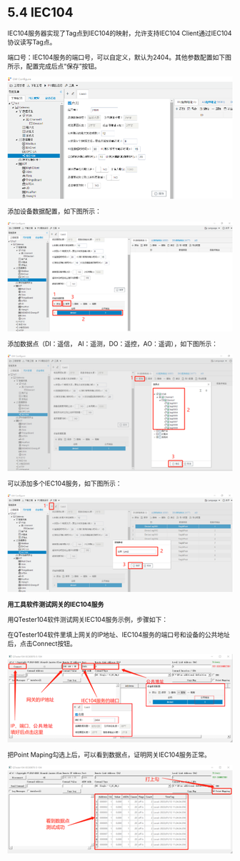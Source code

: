 # 5.4 IEC104

IEC104服务器实现了Tag点到IEC104的映射，允许支持IEC104 Client通过IEC104协议读写Tag点。

端口号：IEC104服务的端口号，可以自定义，默认为2404。其他参数配置如下图所示，配置完成后点“保存”按钮。

![IEC104-01](assets/IEC104-00.png) 

添加设备数据配置，如下图所示：

![IEC104-01](assets/IEC104-01.png)

添加数据点（DI：遥信， AI：遥测，DO：遥控，AO：遥调），如下图所示：

![IEC104-02](assets/IEC104-02.png)

可以添加多个IEC104服务，如下图所示：

![IEC104-03](assets/IEC104-03.png)



**用工具软件测试网关的IEC104服务**

用QTester104软件测试网关IEC104服务示例，步骤如下：

在QTester104软件里填上网关的IP地址、IEC104服务的端口号和设备的公共地址后，点击Connect按钮。

![IEC104-04](assets/IEC104-04.png)

把Point Maping勾选上后，可以看到数据点，证明网关IEC104服务正常。

![IEC104-05](assets/IEC104-05.png)